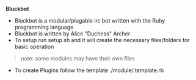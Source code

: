 **Bluckbot**

- Bluckbot is a modular/plugable irc bot written with the Ruby programming language
- Bluckbot is written by Alice "Duchess" Archer
- To setup run setup.sh and it will create the necessary files/folders for basic operation

>note: some modules may have their own files

- To create Plugins follow the template ./module/.template.rb
